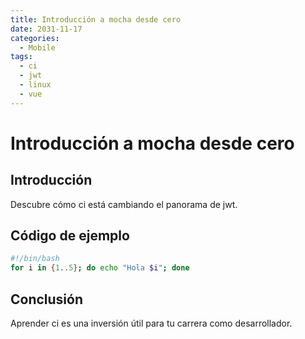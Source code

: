 ```yaml
---
title: Introducción a mocha desde cero
date: 2031-11-17
categories:
  - Mobile
tags:
  - ci
  - jwt
  - linux
  - vue
---
```


# Introducción a mocha desde cero

## Introducción

Descubre cómo ci está cambiando el panorama de jwt.

## Código de ejemplo

```bash
#!/bin/bash
for i in {1..5}; do echo "Hola $i"; done
```

## Conclusión

Aprender ci es una inversión útil para tu carrera como desarrollador.